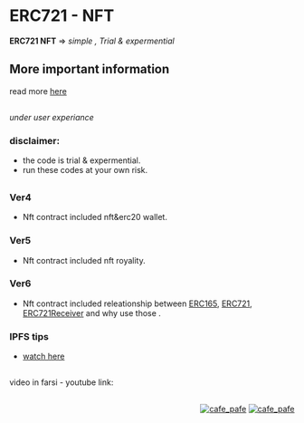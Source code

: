 # ERC721 - NFT
**ERC721 NFT** => *simple , Trial &amp; expermential*

## More important information
read more [here](https://github.com/mosi-sol/erc721/blob/main/v6/readme.md#what--why) 

##

*under user experiance*
### disclaimer:
  - the code is trial & expermential.
  - run these codes at your own risk.

##

### Ver4 
- Nft contract included nft&erc20 wallet.

### Ver5 
- Nft contract included nft royality.

### Ver6 
- Nft contract included releationship between [ERC165](https://eips.ethereum.org/EIPS/eip-165), [ERC721](https://eips.ethereum.org/EIPS/eip-721), [ERC721Receiver](https://github.com/nibbstack/erc721/blob/master/src/contracts/tokens/erc721-token-receiver.sol) and why use those .

### IPFS tips
- [watch here](https://github.com/mosi-sol/erc721/tree/main/ipfs-tips#different-type-of-ipfs-address-type-for-json-of-nfts)

##

video in farsi - youtube link: 

##

<p align="right"> 
  <a href="https://github.com/mosi-sol/erc721" target="blank">
  <img src="https://img.shields.io/badge/Ver-0.5-blue?style=flat" alt="cafe_pafe" /></a>
  <a href="https://github.com/mosi-sol/erc721" target="blank">
  <img src="https://img.shields.io/badge/License-MIT-orange?style=flat" alt="cafe_pafe" /></a>
</p>

